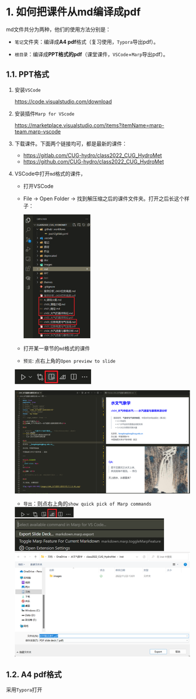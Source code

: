 
# 1. 如何把课件从md编译成pdf

md文件共分为两种，他们的使用方法分别是：

- `笔记`文件夹：编译成**A4 pdf**格式（复习使用，`Typora`导出pdf）。

- `根目录`：编译成**PPT格式的pdf**（课堂课件，`VSCode`+`Marp`导出pdf）。

## 1.1. PPT格式

1. 安装`VSCode`

   https://code.visualstudio.com/download

2. 安装插件`Marp for VScode`

   https://marketplace.visualstudio.com/items?itemName=marp-team.marp-vscode

3. 下载课件。下面两个链接均可，都是最新的课件：

   - https://gitlab.com/CUG-hydro/class2022_CUG_HydroMet
   - https://github.com/CUG-hydro/class2022_CUG_HydroMet

4. VSCode中打开`md`格式的课件，

   - 打开VSCode

   - File -> Open Folder -> 找到解压缩之后的课件文件夹。打开之后长这个样子：

      <img src="images/如何编译课件/打开文件夹-01.png" style="zoom:33%;" />   

   - 打开某一章节的`md`格式的课件

   - `预览`: 点右上角的`Open preview to slide`

    <img src="images/如何编译课件/marp-02.png" style="zoom:67%;" />  

   ![](images/如何编译课件/预览-01.png)

   - `导出`：则点右上角的`show quick pick of Marp commands`

    <img src="images/如何编译课件/marp-01.png" style="zoom:50%;" />  

    <img src="images/如何编译课件/导出-02.png" style="zoom:50%;" />  

    <img src="images/如何编译课件/导出-03.png" style="zoom: 50%;" />  

## 1.2. A4 pdf格式

采用`Typora`打开
